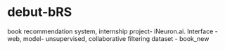 # debut-bRS
book recommendation system, 
internship project- iNeuron.ai. 
Interface - web, 
model- unsupervised, collaborative filtering 
dataset - book_new   
